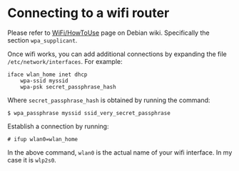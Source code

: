 # Connecting to a wifi router

Please refer to [WiFi/HowToUse](https://wiki.debian.org/WiFi/HowToUse) page on Debian wiki.
Specifically the section `wpa_supplicant`.

Once wifi works, you can add additional connections by expanding the file `/etc/network/interfaces`.
For example:

```
iface wlan_home inet dhcp
    wpa-ssid myssid
    wpa-psk secret_passphrase_hash
```

Where `secret_passphrase_hash` is obtained by running the command:

```
$ wpa_passphrase myssid ssid_very_secret_passphrase
```

Establish a connection by running:

```
# ifup wlan0=wlan_home
```

In the above command, `wlan0` is the actual name of your wifi interface. In my case it is `wlp2s0`.
